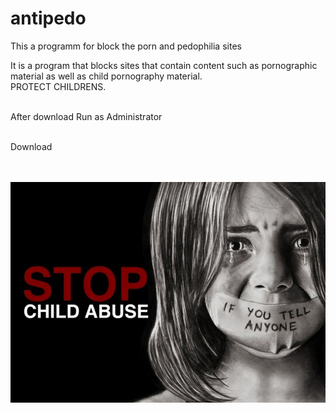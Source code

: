 # antipedo
This a programm for block the porn and pedophilia sites

It is a program that blocks sites that contain content such as pornographic material as well as child pornography material. </br>
PROTECT CHILDRENS. <br/><br/>

After download Run as Administrator <br/> <br/>

<a download="antipedo.cmd" download> Download </a> <br/> <br/> <br/>


![stop_child_abuse](img/stop_child_abuse.jpg) 
